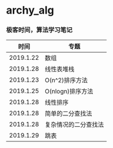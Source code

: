 # archy_alg

### 极客时间，算法学习笔记

|时间|专题|
|---|----|
|2019.1.22|数组|
|2019.1.28|线性表堆栈|
|2019.1.23|O(n^2)排序方法|
|2019.1.25|O(nlogn)排序方法|
|2019.1.28|线性排序|
|2019.1.28|简单的二分查找法|
|2019.1.28|复杂情况的二分查找法|
|2019.1.29|跳表|
